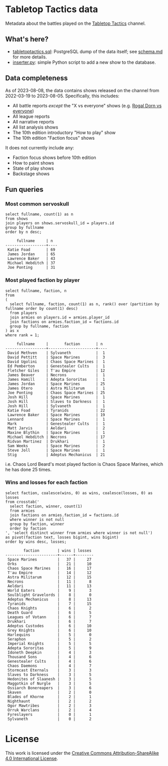 # Tabletop Tactics data

Metadata about the battles played on the [Tabletop Tactics](https://tabletoptactics.tv/) channel.

## What's here?

* [tabletoptactics.sql](tabletoptactics.sql): PostgreSQL dump of the data itself; see [schema.md](schema.md) for more details.
* [inserter.py](inserter.py): simple Python script to add a new show to the database.

## Data completeness

As of 2023-08-08, the data contains shows released on the channel from 2022-03-19 to 2023-08-05. Specifically, this includes:

* All battle reports _except_ the "X vs everyone" shows (e.g. [Rogal Dorn vs everyone](https://tabletoptactics.tv/2023/02/22/the-rogal-dorn-vs-everyone-warhammer-40000-battle-report/))
* All league reports
* All narrative reports
* All list analysis shows
* The 10th edition introductory "How to play" show
* The 10th edition "Faction focus" shows

It does not currently include any:

* Faction focus shows before 10th edition
* How to paint shows
* State of play shows
* Backstage shows

## Fun queries

### Most common servoskull

```
select fullname, count(1) as n
from shows
join players on shows.servoskull_id = players.id
group by fullname
order by n desc;
```

```
     fullname     | n
------------------+----
 Katie Foad       | 69
 James Jordan     | 65
 Lawrence Baker   | 43
 Michael Hebditch | 37
 Joe Ponting      | 31
```

### Most played faction by player

```
select fullname, faction, n
from
(
  select fullname, faction, count(1) as n, rank() over (partition by fullname order by count(1) desc)
  from players
  join armies on players.id = armies.player_id
  join factions on armies.faction_id = factions.id
  group by fullname, faction
) as x
where rank = 1;
``` 

```
     fullname     |       faction       | n
------------------+---------------------+----
 David Methven    | Sylvaneth           |  1
 David Pettitt    | Space Marines       |  3
 David Ugolini    | Chaos Space Marines |  1
 Ed Pemberton     | Genestealer Cults   |  1
 Fletcher Giles   | T'au Empire         | 12
 James Beaver     | Necrons             |  1
 James Hamill     | Adepta Sororitas    |  1
 James Jordan     | Space Marines       | 25
 James Otero      | Astra Militarum     |  1
 Joe Ponting      | Chaos Space Marines | 25
 Josh Hill        | Space Marines       |  1
 Josh Hill        | Slaves to Darkness  |  1
 Josh Hill        | Sylvaneth           |  1
 Katie Foad       | Tyranids            | 22
 Lawrence Baker   | Space Marines       | 19
 Lennard          | Space Marines       |  1
 Mark             | Genestealer Cults   |  1
 Matt Jarvis      | Aeldari             |  2
 Maxine Blythin   | Space Marines       |  1
 Michael Hebditch | Necrons             | 17
 Ridvan Martinez  | Drukhari            |  1
 Sam Weeks        | Space Marines       |  2
 Steve Joll       | Space Marines       |  1
 Stig             | Adeptus Mechanicus  | 21
```

i.e. Chaos Lord Beard's most played faction is Chaos Space Marines, which he has done 25 times.

### Wins and losses for each faction

```
select faction, coalesce(wins, 0) as wins, coalesce(losses, 0) as losses
from crosstab('
  select faction, winner, count(1)
  from armies
  join factions on armies.faction_id = factions.id
  where winner is not null
  group by faction, winner
  order by faction
', 'select distinct winner from armies where winner is not null')
as pivot(faction text, losses bigint, wins bigint)
order by wins desc, losses;
```

```
        faction        | wins | losses
-----------------------+------+--------
 Space Marines         |   37 |     27
 Orks                  |   21 |     10
 Chaos Space Marines   |   16 |     17
 T'au Empire           |   14 |     12
 Astra Militarum       |   12 |     15
 Necrons               |   11 |      8
 Aeldari               |   11 |     13
 World Eaters          |    9 |      3
 Soulblight Gravelords |    8 |      0
 Adeptus Mechanicus    |    8 |     13
 Tyranids              |    7 |     15
 Chaos Knights         |    6 |      2
 Death Guard           |    6 |      5
 Leagues of Votann     |    6 |      7
 Drukhari              |    6 |      7
 Adeptus Custodes      |    6 |     10
 Grey Knights          |    6 |     10
 Harlequins            |    5 |      0
 Seraphon              |    5 |      2
 Imperial Knights      |    5 |      5
 Adepta Sororitas      |    5 |      9
 Idoneth Deepkin       |    4 |      3
 Thousand Sons         |    4 |      6
 Genestealer Cults     |    4 |      6
 Chaos Daemons         |    4 |      7
 Stormcast Eternals    |    3 |      3
 Slaves to Darkness    |    3 |      5
 Hedonites of Slaanesh |    3 |      5
 Maggotkin of Nurgle   |    3 |      5
 Ossiarch Bonereapers  |    3 |      6
 Skaven                |    2 |      0
 Blades of Khorne      |    2 |      1
 Nighthaunt            |    2 |      2
 Ogor Mawtribes        |    2 |      3
 Orruk Warclans        |    2 |      4
 Fyreslayers           |    0 |      1
 Sylvaneth             |    0 |      2
```

# License

This work is licensed under the [Creative Commons Attribution-ShareAlike 4.0 International License](http://creativecommons.org/licenses/by-sa/4.0/).

